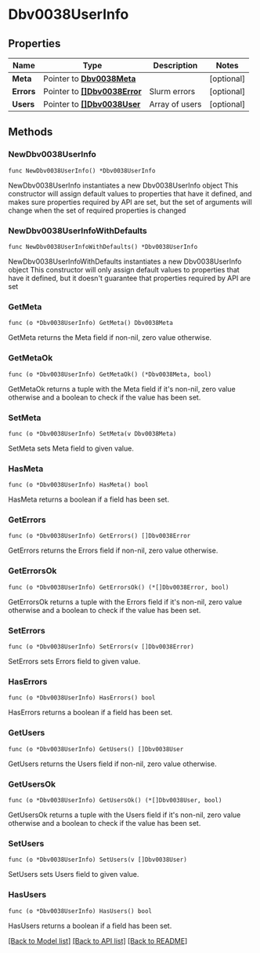 # Dbv0038UserInfo

## Properties

Name | Type | Description | Notes
------------ | ------------- | ------------- | -------------
**Meta** | Pointer to [**Dbv0038Meta**](Dbv0038Meta.md) |  | [optional] 
**Errors** | Pointer to [**[]Dbv0038Error**](Dbv0038Error.md) | Slurm errors | [optional] 
**Users** | Pointer to [**[]Dbv0038User**](Dbv0038User.md) | Array of users | [optional] 

## Methods

### NewDbv0038UserInfo

`func NewDbv0038UserInfo() *Dbv0038UserInfo`

NewDbv0038UserInfo instantiates a new Dbv0038UserInfo object
This constructor will assign default values to properties that have it defined,
and makes sure properties required by API are set, but the set of arguments
will change when the set of required properties is changed

### NewDbv0038UserInfoWithDefaults

`func NewDbv0038UserInfoWithDefaults() *Dbv0038UserInfo`

NewDbv0038UserInfoWithDefaults instantiates a new Dbv0038UserInfo object
This constructor will only assign default values to properties that have it defined,
but it doesn't guarantee that properties required by API are set

### GetMeta

`func (o *Dbv0038UserInfo) GetMeta() Dbv0038Meta`

GetMeta returns the Meta field if non-nil, zero value otherwise.

### GetMetaOk

`func (o *Dbv0038UserInfo) GetMetaOk() (*Dbv0038Meta, bool)`

GetMetaOk returns a tuple with the Meta field if it's non-nil, zero value otherwise
and a boolean to check if the value has been set.

### SetMeta

`func (o *Dbv0038UserInfo) SetMeta(v Dbv0038Meta)`

SetMeta sets Meta field to given value.

### HasMeta

`func (o *Dbv0038UserInfo) HasMeta() bool`

HasMeta returns a boolean if a field has been set.

### GetErrors

`func (o *Dbv0038UserInfo) GetErrors() []Dbv0038Error`

GetErrors returns the Errors field if non-nil, zero value otherwise.

### GetErrorsOk

`func (o *Dbv0038UserInfo) GetErrorsOk() (*[]Dbv0038Error, bool)`

GetErrorsOk returns a tuple with the Errors field if it's non-nil, zero value otherwise
and a boolean to check if the value has been set.

### SetErrors

`func (o *Dbv0038UserInfo) SetErrors(v []Dbv0038Error)`

SetErrors sets Errors field to given value.

### HasErrors

`func (o *Dbv0038UserInfo) HasErrors() bool`

HasErrors returns a boolean if a field has been set.

### GetUsers

`func (o *Dbv0038UserInfo) GetUsers() []Dbv0038User`

GetUsers returns the Users field if non-nil, zero value otherwise.

### GetUsersOk

`func (o *Dbv0038UserInfo) GetUsersOk() (*[]Dbv0038User, bool)`

GetUsersOk returns a tuple with the Users field if it's non-nil, zero value otherwise
and a boolean to check if the value has been set.

### SetUsers

`func (o *Dbv0038UserInfo) SetUsers(v []Dbv0038User)`

SetUsers sets Users field to given value.

### HasUsers

`func (o *Dbv0038UserInfo) HasUsers() bool`

HasUsers returns a boolean if a field has been set.


[[Back to Model list]](../README.md#documentation-for-models) [[Back to API list]](../README.md#documentation-for-api-endpoints) [[Back to README]](../README.md)


